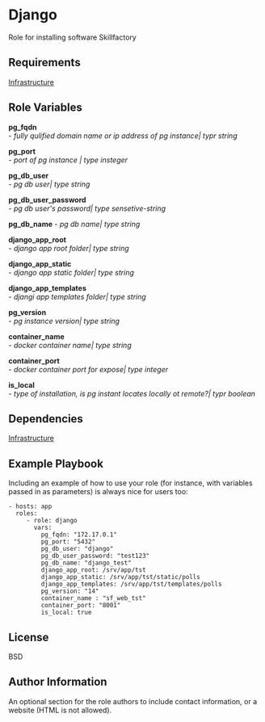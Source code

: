 Django
=========

Role for installing software Skillfactory

Requirements
------------

[Infrastructure](https://github.com/Morshimus/SkillFactory-B11-Project-CI-Role-INFRA)

Role Variables
--------------

**pg_fqdn**<br>  - *fully qulified domain name or ip address of pg instance| typr string*
</br>

**pg_port**<br> - *port of pg instance | type insteger*
</br>

**pg_db_user**<br> - *pg db user| type string*
</br>

**pg_db_user_password**<br> - *pg db user's password| type sensetive-string*
</br>

**pg_db_name** - *pg db name| type string*
</br>

**django_app_root**<br>  - *django app root folder| type string*
</br>

**django_app_static**<br> - *django app static folder| type string*
</br>

**django_app_templates** <br> - *djangi app templates folder| type string*
</br>

**pg_version**<br> - *pg instance version| type string*
</br>

**container_name**<br> - *docker container name| type string*
</br>

**container_port**<br> - *docker container port for expose| type integer*
</br>

**is_local**<br> - *type of installation, is pg instant locates locally ot remote?| typr boolean*
</br>

Dependencies
------------

[Infrastructure](https://github.com/Morshimus/SkillFactory-B11-Project-CI-Role-INFRA)

Example Playbook
----------------

Including an example of how to use your role (for instance, with variables passed in as parameters) is always nice for users too:

    - hosts: app
      roles:
         - role: django
           vars:
             pg_fqdn: "172.17.0.1"
             pg_port: "5432"
             pg_db_user: "django"
             pg_db_user_password: "test123"
             pg_db_name: "django_test"
             django_app_root: /srv/app/tst
             django_app_static: /srv/app/tst/static/polls
             django_app_templates: /srv/app/tst/templates/polls
             pg_version: "14"
             container_name : "sf_web_tst"
             container_port: "8001"
             is_local: true

License
-------

BSD

Author Information
------------------

An optional section for the role authors to include contact information, or a website (HTML is not allowed).
